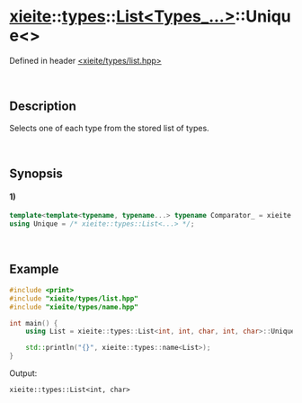 # [xieite](../../../../../xieite.md)\:\:[types](../../../../../types.md)\:\:[List<Types_...>](../../../list.md)\:\:Unique\<\>
Defined in header [<xieite/types/list.hpp>](../../../../../../include/xieite/types/list.hpp)

&nbsp;

## Description
Selects one of each type from the stored list of types.

&nbsp;

## Synopsis
#### 1)
```cpp
template<template<typename, typename...> typename Comparator_ = xieite::traits::IsSameAsAny>
using Unique = /* xieite::types::List<...> */;
```

&nbsp;

## Example
```cpp
#include <print>
#include "xieite/types/list.hpp"
#include "xieite/types/name.hpp"

int main() {
    using List = xieite::types::List<int, int, char, int, char>::Unique;

    std::println("{}", xieite::types::name<List>);
}
```
Output:
```
xieite::types::List<int, char>
```
